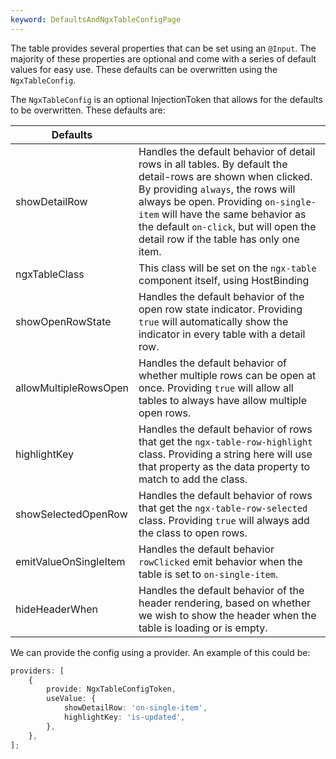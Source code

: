 ```yaml
---
keyword: DefaultsAndNgxTableConfigPage
---
```


The table provides several properties that can be set using an `@Input`. The majority of these properties are optional and come with a series of default values for easy use. These defaults can be overwritten using the `NgxTableConfig`.

The `NgxTableConfig` is an optional InjectionToken that allows for the defaults to be overwritten. These defaults are:

| Defaults              |                                                                                                                                                                                                                                                                                                                   |
| --------------------- | ----------------------------------------------------------------------------------------------------------------------------------------------------------------------------------------------------------------------------------------------------------------------------------------------------------------- |
| showDetailRow         | Handles the default behavior of detail rows in all tables. By default the detail-rows are shown when clicked. By providing `always`, the rows will always be open. Providing `on-single-item` will have the same behavior as the default `on-click`, but will open the detail row if the table has only one item. |
| ngxTableClass         | This class will be set on the `ngx-table` component itself, using HostBinding                                                                                                                                                                                                                                     |
| showOpenRowState      | Handles the default behavior of the open row state indicator. Providing `true` will automatically show the indicator in every table with a detail row.                                                                                                                                                            |
| allowMultipleRowsOpen | Handles the default behavior of whether multiple rows can be open at once. Providing `true` will allow all tables to always have allow multiple open rows.                                                                                                                                                        |
| highlightKey          | Handles the default behavior of rows that get the `ngx-table-row-highlight` class. Providing a string here will use that property as the data property to match to add the class.                                                                                                                                 |
| showSelectedOpenRow   | Handles the default behavior of rows that get the `ngx-table-row-selected` class. Providing `true` will always add the class to open rows.                                                                                                                                                                        |
| emitValueOnSingleItem | Handles the default behavior `rowClicked` emit behavior when the table is set to `on-single-item`.                                                                                                                                                                                                                |
| hideHeaderWhen        | Handles the default behavior of the header rendering, based on whether we wish to show the header when the table is loading or is empty.                                                                                                                                                                          |

We can provide the config using a provider. An example of this could be:

```ts
providers: [
	{
		provide: NgxTableConfigToken,
		useValue: {
			showDetailRow: 'on-single-item',
			highlightKey: 'is-updated',
		},
	},
];
```

